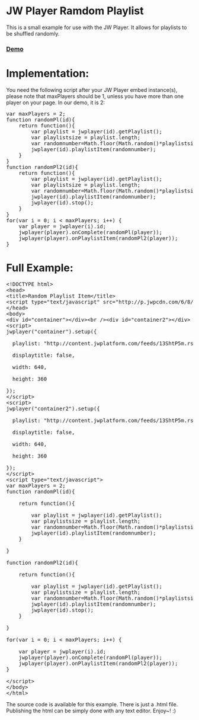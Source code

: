 JW Player Ramdom Playlist
==========

This is a small example for use with the JW Player. It allows for playlists to be shuffled randomly.

### [Demo](http://www.pluginsbyethan.com/github/randomplaylist.html)

Implementation:
==========

You need the following script after your JW Player embed instance(s), please note that maxPlayers should be 1, unless you have more than one player on your page. In our demo, it is 2:

<pre>
var maxPlayers = 2;
function randomPl(id){
	return function(){
		var playlist = jwplayer(id).getPlaylist();
		var playlistsize = playlist.length;
		var randomnumber=Math.floor(Math.random()*playlistsize);
		jwplayer(id).playlistItem(randomnumber);
	}
}
function randomPl2(id){
	return function(){
		var playlist = jwplayer(id).getPlaylist();
		var playlistsize = playlist.length;
		var randomnumber=Math.floor(Math.random()*playlistsize);
		jwplayer(id).playlistItem(randomnumber);
		jwplayer(id).stop();
	}
}
for(var i = 0; i < maxPlayers; i++) { 
	var player = jwplayer(i).id;
	jwplayer(player).onComplete(randomPl(player));
	jwplayer(player).onPlaylistItem(randomPl2(player));
}
</pre>

Full Example:
==========
<pre>
&lt;!DOCTYPE html&gt;
&lt;head&gt;
&lt;title&gt;Random Playlist Item&lt;/title&gt;
&lt;script type=&quot;text/javascript&quot; src=&quot;http://p.jwpcdn.com/6/8/jwplayer.js&quot;&gt;&lt;/script&gt;
&lt;/head&gt;
&lt;body&gt;
&lt;div id=&quot;container&quot;&gt;&lt;/div&gt;&lt;br /&gt;&lt;div id=&quot;container2&quot;&gt;&lt;/div&gt;
&lt;script&gt;
jwplayer(&quot;container&quot;).setup({<br />
&nbsp;&nbsp;playlist: &quot;http://content.jwplatform.com/feeds/13ShtP5m.rss&quot;,<br />
&nbsp;&nbsp;displaytitle: false,<br />
&nbsp;&nbsp;width: 640,<br />
&nbsp;&nbsp;height: 360<br />
});
&lt;/script&gt;
&lt;script&gt;
jwplayer(&quot;container2&quot;).setup({<br />
&nbsp;&nbsp;playlist: &quot;http://content.jwplatform.com/feeds/13ShtP5m.rss&quot;,<br />
&nbsp;&nbsp;displaytitle: false,<br />
&nbsp;&nbsp;width: 640,<br />
&nbsp;&nbsp;height: 360<br />
});
&lt;/script&gt;
&lt;script type=&quot;text/javascript&quot;&gt;
var maxPlayers = 2;
function randomPl(id){<br />
	return function(){<br />
		var playlist = jwplayer(id).getPlaylist();
		var playlistsize = playlist.length;
		var randomnumber=Math.floor(Math.random()*playlistsize);
		jwplayer(id).playlistItem(randomnumber);
	}<br />
}<br />
function randomPl2(id){<br />
	return function(){<br />
		var playlist = jwplayer(id).getPlaylist();
		var playlistsize = playlist.length;
		var randomnumber=Math.floor(Math.random()*playlistsize);
		jwplayer(id).playlistItem(randomnumber);
		jwplayer(id).stop();
	}<br />
}<br />
for(var i = 0; i &lt; maxPlayers; i++) { <br />
	var player = jwplayer(i).id;
	jwplayer(player).onComplete(randomPl(player));
	jwplayer(player).onPlaylistItem(randomPl2(player));
}<br />
&lt;/script&gt;
&lt;/body&gt;
&lt;/html&gt;
</pre>

The source code is available for this example. There is just a .html file. Publishing the html can be simply done with any text editor. Enjoy~! :)
